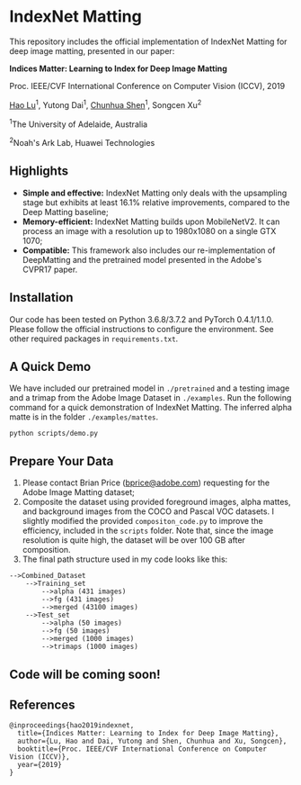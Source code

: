 # IndexNet Matting
This repository includes the official implementation of IndexNet Matting for deep image matting, presented in our paper:

**Indices Matter: Learning to Index for Deep Image Matting**

Proc. IEEE/CVF International Conference on Computer Vision (ICCV), 2019

[Hao Lu](https://sites.google.com/site/poppinace/)<sup>1</sup>, Yutong Dai<sup>1</sup>, [Chunhua Shen](http://cs.adelaide.edu.au/~chhshen/)<sup>1</sup>, Songcen Xu<sup>2</sup>

<sup>1</sup>The University of Adelaide, Australia

<sup>2</sup>Noah's Ark Lab, Huawei Technologies

## Highlights
- **Simple and effective:** IndexNet Matting only deals with the upsampling stage but exhibits at least 16.1% relative improvements, compared to the Deep Matting baseline;
- **Memory-efficient:** IndexNet Matting builds upon MobileNetV2. It can process an image with a resolution up to 1980x1080 on a single GTX 1070;
- **Compatible:** This framework also includes our re-implementation of DeepMatting and the pretrained model presented in the Adobe's CVPR17 paper.

## Installation
Our code has been tested on Python 3.6.8/3.7.2 and PyTorch 0.4.1/1.1.0. Please follow the official instructions to configure the environment. See other required packages in `requirements.txt`.

## A Quick Demo
We have included our pretrained model in `./pretrained` and a testing image and a trimap from the Adobe Image Dataset in `./examples`. Run the following command for a quick demonstration of IndexNet Matting. The inferred alpha matte is in the folder `./examples/mattes`.

    python scripts/demo.py
    
## Prepare Your Data
1. Please contact Brian Price (bprice@adobe.com) requesting for the Adobe Image Matting dataset;
2. Composite the dataset using provided foreground images, alpha mattes, and background images from the COCO and Pascal VOC datasets. I slightly modified the provided `compositon_code.py` to improve the efficiency, included in the `scripts` folder. Note that, since the image resolution is quite high, the dataset will be over 100 GB after composition.
3. The final path structure used in my code looks like this:


```
-->Combined_Dataset
    -->Training_set
        -->alpha (431 images)
        -->fg (431 images)
        -->merged (43100 images)
    -->Test_set
        -->alpha (50 images)
        -->fg (50 images)
        -->merged (1000 images)
        -->trimaps (1000 images)
```
## Code will be coming soon!

## References
```
@inproceedings{hao2019indexnet,
  title={Indices Matter: Learning to Index for Deep Image Matting},
  author={Lu, Hao and Dai, Yutong and Shen, Chunhua and Xu, Songcen},
  booktitle={Proc. IEEE/CVF International Conference on Computer Vision (ICCV)},
  year={2019}
}
```

